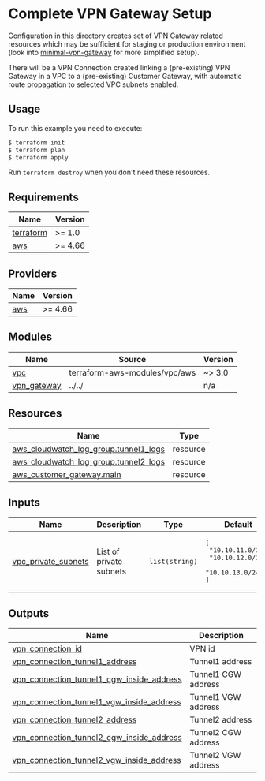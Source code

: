 # Complete VPN Gateway Setup

Configuration in this directory creates set of VPN Gateway related resources which may be sufficient for staging or production environment (look into [minimal-vpn-gateway](../minimal-vpn-gateway) for more simplified setup).

There will be a VPN Connection created linking a (pre-existing) VPN Gateway in a VPC to a (pre-existing) Customer Gateway, with automatic route propagation to selected VPC subnets enabled.

## Usage

To run this example you need to execute:

```bash
$ terraform init
$ terraform plan
$ terraform apply
```

Run `terraform destroy` when you don't need these resources.

<!-- BEGINNING OF PRE-COMMIT-TERRAFORM DOCS HOOK -->
## Requirements

| Name | Version |
|------|---------|
| <a name="requirement_terraform"></a> [terraform](#requirement\_terraform) | >= 1.0 |
| <a name="requirement_aws"></a> [aws](#requirement\_aws) | >= 4.66 |

## Providers

| Name | Version |
|------|---------|
| <a name="provider_aws"></a> [aws](#provider\_aws) | >= 4.66 |

## Modules

| Name | Source | Version |
|------|--------|---------|
| <a name="module_vpc"></a> [vpc](#module\_vpc) | terraform-aws-modules/vpc/aws | ~> 3.0 |
| <a name="module_vpn_gateway"></a> [vpn\_gateway](#module\_vpn\_gateway) | ../../ | n/a |

## Resources

| Name | Type |
|------|------|
| [aws_cloudwatch_log_group.tunnel1_logs](https://registry.terraform.io/providers/hashicorp/aws/latest/docs/resources/cloudwatch_log_group) | resource |
| [aws_cloudwatch_log_group.tunnel2_logs](https://registry.terraform.io/providers/hashicorp/aws/latest/docs/resources/cloudwatch_log_group) | resource |
| [aws_customer_gateway.main](https://registry.terraform.io/providers/hashicorp/aws/latest/docs/resources/customer_gateway) | resource |

## Inputs

| Name | Description | Type | Default | Required |
|------|-------------|------|---------|:--------:|
| <a name="input_vpc_private_subnets"></a> [vpc\_private\_subnets](#input\_vpc\_private\_subnets) | List of private subnets | `list(string)` | <pre>[<br>  "10.10.11.0/24",<br>  "10.10.12.0/24",<br>  "10.10.13.0/24"<br>]</pre> | no |

## Outputs

| Name | Description |
|------|-------------|
| <a name="output_vpn_connection_id"></a> [vpn\_connection\_id](#output\_vpn\_connection\_id) | VPN id |
| <a name="output_vpn_connection_tunnel1_address"></a> [vpn\_connection\_tunnel1\_address](#output\_vpn\_connection\_tunnel1\_address) | Tunnel1 address |
| <a name="output_vpn_connection_tunnel1_cgw_inside_address"></a> [vpn\_connection\_tunnel1\_cgw\_inside\_address](#output\_vpn\_connection\_tunnel1\_cgw\_inside\_address) | Tunnel1 CGW address |
| <a name="output_vpn_connection_tunnel1_vgw_inside_address"></a> [vpn\_connection\_tunnel1\_vgw\_inside\_address](#output\_vpn\_connection\_tunnel1\_vgw\_inside\_address) | Tunnel1 VGW address |
| <a name="output_vpn_connection_tunnel2_address"></a> [vpn\_connection\_tunnel2\_address](#output\_vpn\_connection\_tunnel2\_address) | Tunnel2 address |
| <a name="output_vpn_connection_tunnel2_cgw_inside_address"></a> [vpn\_connection\_tunnel2\_cgw\_inside\_address](#output\_vpn\_connection\_tunnel2\_cgw\_inside\_address) | Tunnel2 CGW address |
| <a name="output_vpn_connection_tunnel2_vgw_inside_address"></a> [vpn\_connection\_tunnel2\_vgw\_inside\_address](#output\_vpn\_connection\_tunnel2\_vgw\_inside\_address) | Tunnel2 VGW address |
<!-- END OF PRE-COMMIT-TERRAFORM DOCS HOOK -->
